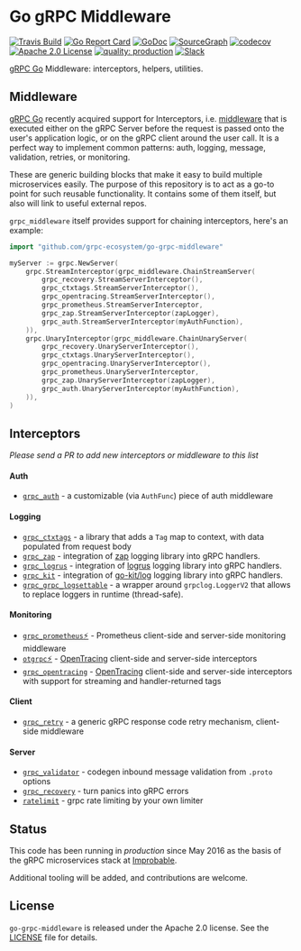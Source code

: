 # Go gRPC Middleware

[![Travis Build](https://travis-ci.org/grpc-ecosystem/go-grpc-middleware.svg?branch=master)](https://travis-ci.org/grpc-ecosystem/go-grpc-middleware)
[![Go Report Card](https://goreportcard.com/badge/github.com/grpc-ecosystem/go-grpc-middleware)](https://goreportcard.com/report/github.com/grpc-ecosystem/go-grpc-middleware)
[![GoDoc](http://img.shields.io/badge/GoDoc-Reference-blue.svg)](https://godoc.org/github.com/grpc-ecosystem/go-grpc-middleware)
[![SourceGraph](https://sourcegraph.com/github.com/grpc-ecosystem/go-grpc-middleware/-/badge.svg)](https://sourcegraph.com/github.com/grpc-ecosystem/go-grpc-middleware/?badge)
[![codecov](https://codecov.io/gh/grpc-ecosystem/go-grpc-middleware/branch/master/graph/badge.svg)](https://codecov.io/gh/grpc-ecosystem/go-grpc-middleware)
[![Apache 2.0 License](https://img.shields.io/badge/License-Apache%202.0-blue.svg)](LICENSE)
[![quality: production](https://img.shields.io/badge/quality-production-orange.svg)](#status)
[![Slack](https://img.shields.io/badge/slack-%23grpc--middleware-brightgreen)](https://gophers.slack.com/archives/CNJL30P4P)

[gRPC Go](https://github.com/grpc/grpc-go) Middleware: interceptors, helpers, utilities.

## Middleware

[gRPC Go](https://github.com/grpc/grpc-go) recently acquired support for
Interceptors, i.e. [middleware](https://medium.com/@matryer/writing-middleware-in-golang-and-how-go-makes-it-so-much-fun-4375c1246e81#.gv7tdlghs)
that is executed either on the gRPC Server before the request is passed onto the user's application logic, or on the gRPC client around the user call. It is a perfect way to implement
common patterns: auth, logging, message, validation, retries, or monitoring.

These are generic building blocks that make it easy to build multiple microservices easily.
The purpose of this repository is to act as a go-to point for such reusable functionality. It contains
some of them itself, but also will link to useful external repos.

`grpc_middleware` itself provides support for chaining interceptors, here's an example:

```go
import "github.com/grpc-ecosystem/go-grpc-middleware"

myServer := grpc.NewServer(
    grpc.StreamInterceptor(grpc_middleware.ChainStreamServer(
        grpc_recovery.StreamServerInterceptor(),
        grpc_ctxtags.StreamServerInterceptor(),
        grpc_opentracing.StreamServerInterceptor(),
        grpc_prometheus.StreamServerInterceptor,
        grpc_zap.StreamServerInterceptor(zapLogger),
        grpc_auth.StreamServerInterceptor(myAuthFunction),
    )),
    grpc.UnaryInterceptor(grpc_middleware.ChainUnaryServer(
        grpc_recovery.UnaryServerInterceptor(),
        grpc_ctxtags.UnaryServerInterceptor(),
        grpc_opentracing.UnaryServerInterceptor(),
        grpc_prometheus.UnaryServerInterceptor,
        grpc_zap.UnaryServerInterceptor(zapLogger),
        grpc_auth.UnaryServerInterceptor(myAuthFunction),
    )),
)
```

## Interceptors

_Please send a PR to add new interceptors or middleware to this list_

#### Auth

- [`grpc_auth`](auth) - a customizable (via `AuthFunc`) piece of auth middleware

#### Logging

- [`grpc_ctxtags`](tags/) - a library that adds a `Tag` map to context, with data populated from request body
- [`grpc_zap`](logging/zap/) - integration of [zap](https://github.com/uber-go/zap) logging library into gRPC handlers.
- [`grpc_logrus`](logging/logrus/) - integration of [logrus](https://github.com/sirupsen/logrus) logging library into gRPC handlers.
- [`grpc_kit`](logging/kit/) - integration of [go-kit/log](https://github.com/go-kit/log) logging library into gRPC handlers.
- [`grpc_grpc_logsettable`](logging/settable/) - a wrapper around `grpclog.LoggerV2` that allows to replace loggers in runtime (thread-safe).

#### Monitoring

- [`grpc_prometheus`⚡](https://github.com/grpc-ecosystem/go-grpc-prometheus) - Prometheus client-side and server-side monitoring middleware
- [`otgrpc`⚡](https://github.com/grpc-ecosystem/grpc-opentracing/tree/master/go/otgrpc) - [OpenTracing](http://opentracing.io/) client-side and server-side interceptors
- [`grpc_opentracing`](tracing/opentracing) - [OpenTracing](http://opentracing.io/) client-side and server-side interceptors with support for streaming and handler-returned tags

#### Client

- [`grpc_retry`](retry/) - a generic gRPC response code retry mechanism, client-side middleware

#### Server

- [`grpc_validator`](validator/) - codegen inbound message validation from `.proto` options
- [`grpc_recovery`](recovery/) - turn panics into gRPC errors
- [`ratelimit`](ratelimit/) - grpc rate limiting by your own limiter

## Status

This code has been running in _production_ since May 2016 as the basis of the gRPC microservices stack at [Improbable](https://improbable.io).

Additional tooling will be added, and contributions are welcome.

## License

`go-grpc-middleware` is released under the Apache 2.0 license. See the [LICENSE](LICENSE) file for details.